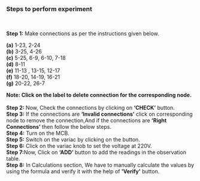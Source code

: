 ### Steps to perform experiment
<br>
  
 **Step 1:** Make connections as per the instructions given below.
                   
**(a)** 1-23, 2-24<br/>
**(b)** 3-25, 4-26<br/>
**(c)** 5-25, 6-9, 6-10, 7-18<br/>
**(d)** 8-11<br/>
**(e)** 11-13 , 13-15, 12-17<br/>
**(f)** 18-20, 14-19, 16-21<br/>
**(g)** 20-22, 26-7<br/>
               
**Note: Click on the label to delete connection for the corresponding node.**<br/><br/>
**Step 2:** Now, Check the connections by clicking on <b> ‘CHECK’</b> button.<br/>
**Step 3:** If the connections are <b> ‘Invalid connections’</b> click on corresponding node to remove the connection,And if the connections are <b>‘Right Connections’</b> then follow the below steps.<br/>
<b> Step 4:</b> Turn on the MCB.<br/>
<b> Step 5:</b> Switch on the variac by clicking on the button.<br/>
<b> Step 6:</b> Click on the variac knob to set the voltage at 220V.<br/>
<b> Step 7:</b>Now, Click on <b>‘ADD’</b> button to add the readings in the observation table.<br/>
<b> Step 8:</b> In Calculations section, We have to manually calculate the values by using the formula and verify it with the help of <b>'Verify'</b> button.<br/>

